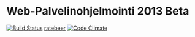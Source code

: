 Web-Palvelinohjelmointi 2013 Beta
=================================

[![Build Status](https://travis-ci.org/jmesimak/ratebeer.png)](https://travis-ci.org/jmesimak/ratebeer)
[ratebeer](http://ratedembeerz.herokuapp.com)
[![Code Climate](https://codeclimate.com/github/jmesimak/ratebeer.png)](https://codeclimate.com/github/jmesimak/ratebeer)